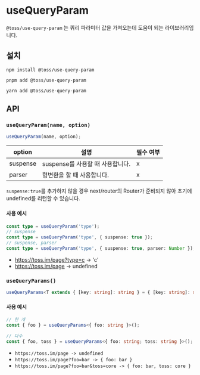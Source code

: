 # useQueryParam

`@toss/use-query-param` 는 쿼리 파라미터 값을 가져오는데 도움이 되는 라이브러리입니다.

## 설치

```shell
npm install @toss/use-query-param
```

```shell
pnpm add @toss/use-query-param
```

```shell
yarn add @toss/use-query-param
```

## API

### `useQueryParam(name, option)`

```typescript
useQueryParam(name, option);
```

| option   | 설명                             | 필수 여부 |
| -------- | -------------------------------- | --------- |
| suspense | suspense를 사용할 때 사용합니다. | x         |
| parser   | 형변환을 할 때 사용합니다.       | x         |

`suspense:true`를 추가하지 않을 경우 next/router의 Router가 준비되지 않아 초기에 undefined를 리턴할 수 있습니다.

#### 사용 예시

```typescript
const type = useQueryParam('type');
// suspense
const type = useQueryParam('type', { suspense: true });
// suspense, parser
const type = useQueryParam('type', { suspense: true, parser: Number });
```

- https://toss.im/page?type=c -> 'c'
- https://toss.im/page -> undefined

### `useQueryParams()`

```typescript
useQueryParams<T extends { [key: string]: string } = { [key: string]: string }>(): Partial<T>
```

#### 사용 예시

```typescript
// 한 개
const { foo } = useQueryParams<{ foo: string }>();

// 다수
const { foo, toss } = useQueryParams<{ foo: string; toss: string }>();
```

- `https://toss.im/page -> undefined`
- `https://toss.im/page?foo=bar -> { foo: bar }`
- `https://toss.im/page?foo=bar&toss=core -> { foo: bar, toss: core }`
